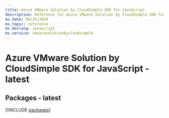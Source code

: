 ```yaml
---
title: Azure VMware Solution by CloudSimple SDK for JavaScript
description: Reference for Azure VMware Solution by CloudSimple SDK for JavaScript
ms.date: 09/25/2024
ms.topic: reference
ms.devlang: javascript
ms.service: vmwaresolutionbycloudsimple
---
```

# Azure VMware Solution by CloudSimple SDK for JavaScript - latest
## Packages - latest
[!INCLUDE [packages](vmware-solution-by-cloudsimple-index.md)]